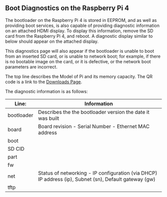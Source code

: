 ## Boot Diagnostics on the Raspberry Pi 4

The bootloader on the Raspberry Pi 4 is stored in EEPROM, and as well as providing boot services, is also capable of providing diagnostic information on an attached HDMI display. To display this information, remove the SD card from the Raspberry Pi 4, and reboot. A diagnostic display similar to below should appear on the attached display.

This diagnostics page will also appear if the bootloader is unable to boot from an inserted SD card, or is unable to network boot; for example, if there is no bootable image on the card, or it is defective, or the network boot parameters are incorrect.




The top line describes the Model of Pi and its memory capacity. The QR code is a link to the [Downloads Page](https://raspberrypi.org/downloads).

The diagnostic information is as follows:

| Line: | Information |
| ---- | ----------- |
| bootloader | Describes the the bootloader version the date it was built |
| board      | Board revision - Serial Number - Ethernet MAC address | 
| boot       | |
| SD CID	   | |
| part	     | |
| fw	       | |
| net	       | Status of networking - IP configuration (via DHCP)  IP address (ip), Subnet (sn), Default gateway (gw) |
| tftp       | |



